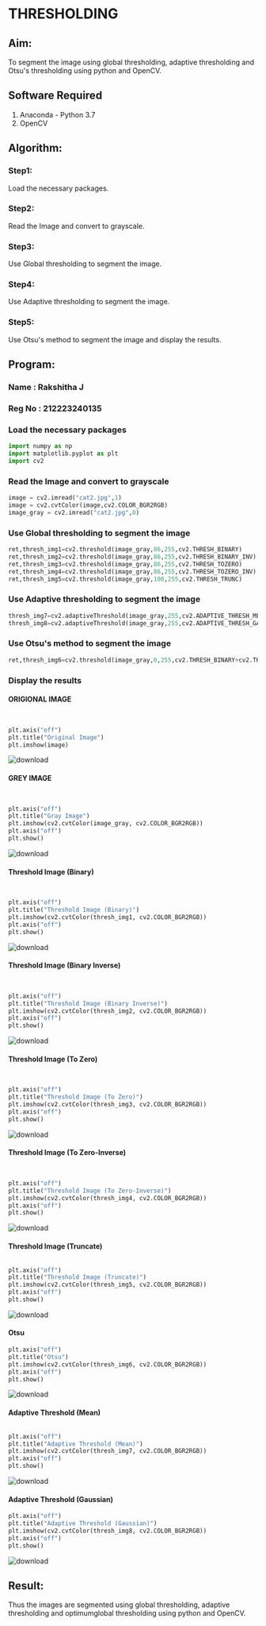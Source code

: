 # THRESHOLDING
## Aim:
To segment the image using global thresholding, adaptive thresholding and Otsu's thresholding using python and OpenCV.

## Software Required
1. Anaconda - Python 3.7
2. OpenCV

## Algorithm:

### Step1:
Load the necessary packages.

### Step2:
Read the Image and convert to grayscale.

### Step3:
Use Global thresholding to segment the image.

### Step4:
Use Adaptive thresholding to segment the image.

### Step5:
Use Otsu's method to segment the image and display the results.

## Program:

### Name : Rakshitha J
### Reg No : 212223240135

### Load the necessary packages

```py
import numpy as np
import matplotlib.pyplot as plt
import cv2
```
### Read the Image and convert to grayscale
```py
image = cv2.imread("cat2.jpg",1)
image = cv2.cvtColor(image,cv2.COLOR_BGR2RGB)
image_gray = cv2.imread("cat2.jpg",0)
```
### Use Global thresholding to segment the image
```py
ret,thresh_img1=cv2.threshold(image_gray,86,255,cv2.THRESH_BINARY)
ret,thresh_img2=cv2.threshold(image_gray,86,255,cv2.THRESH_BINARY_INV)
ret,thresh_img3=cv2.threshold(image_gray,86,255,cv2.THRESH_TOZERO)
ret,thresh_img4=cv2.threshold(image_gray,86,255,cv2.THRESH_TOZERO_INV)
ret,thresh_img5=cv2.threshold(image_gray,100,255,cv2.THRESH_TRUNC)
```
### Use Adaptive thresholding to segment the image
```py
thresh_img7=cv2.adaptiveThreshold(image_gray,255,cv2.ADAPTIVE_THRESH_MEAN_C,cv2.THRESH_BINARY,11,2)
thresh_img8=cv2.adaptiveThreshold(image_gray,255,cv2.ADAPTIVE_THRESH_GAUSSIAN_C,cv2.THRESH_BINARY,11,2)
```
### Use Otsu's method to segment the image 
```py
ret,thresh_img6=cv2.threshold(image_gray,0,255,cv2.THRESH_BINARY+cv2.THRESH_OTSU)
```
### Display the results
#### ORIGIONAL IMAGE
```py


plt.axis("off")
plt.title("Original Image")
plt.imshow(image)

```
![download](https://github.com/user-attachments/assets/2f62a0a8-1c57-4935-8ec9-a40cce3418dd)

#### GREY IMAGE
```py


plt.axis("off")
plt.title("Gray Image")
plt.imshow(cv2.cvtColor(image_gray, cv2.COLOR_BGR2RGB))
plt.axis("off")
plt.show()
```

![download](https://github.com/user-attachments/assets/4b16905e-36c6-438a-adcf-395f0b8870f9)

#### Threshold Image (Binary)
```py


plt.axis("off")
plt.title("Threshold Image (Binary)")
plt.imshow(cv2.cvtColor(thresh_img1, cv2.COLOR_BGR2RGB))
plt.axis("off")
plt.show()

```

![download](https://github.com/user-attachments/assets/24b3d8c3-b65b-427a-9861-0591ad8c74dd)


#### Threshold Image (Binary Inverse)
```py


plt.axis("off")
plt.title("Threshold Image (Binary Inverse)")
plt.imshow(cv2.cvtColor(thresh_img2, cv2.COLOR_BGR2RGB))
plt.axis("off")
plt.show()

```
![download](https://github.com/user-attachments/assets/3e5e0eb3-5e8d-49fd-84ef-b7f1f1afb213)


#### Threshold Image (To Zero)
```py


plt.axis("off")
plt.title("Threshold Image (To Zero)")
plt.imshow(cv2.cvtColor(thresh_img3, cv2.COLOR_BGR2RGB))
plt.axis("off")
plt.show()

```
![download](https://github.com/user-attachments/assets/b7c813ce-7f7c-4ad4-8198-5259fc914961)

#### Threshold Image (To Zero-Inverse)
```py


plt.axis("off")
plt.title("Threshold Image (To Zero-Inverse)")
plt.imshow(cv2.cvtColor(thresh_img4, cv2.COLOR_BGR2RGB))
plt.axis("off")
plt.show()

```

![download](https://github.com/user-attachments/assets/55ab3769-c604-44ed-843d-1eb21087fdd5)

#### Threshold Image (Truncate)
```py

plt.axis("off")
plt.title("Threshold Image (Truncate)")
plt.imshow(cv2.cvtColor(thresh_img5, cv2.COLOR_BGR2RGB))
plt.axis("off")
plt.show()

```
![download](https://github.com/user-attachments/assets/ff5a2b6e-4ddd-41af-88b4-511ee9fd7fb0)

#### Otsu
```py
plt.axis("off")
plt.title("Otsu")
plt.imshow(cv2.cvtColor(thresh_img6, cv2.COLOR_BGR2RGB))
plt.axis("off")
plt.show()

```
![download](https://github.com/user-attachments/assets/8dba6dfc-b4e0-42e2-92cc-4b2b615b099a)

#### Adaptive Threshold (Mean)
```py

plt.axis("off")
plt.title("Adaptive Threshold (Mean)")
plt.imshow(cv2.cvtColor(thresh_img7, cv2.COLOR_BGR2RGB))
plt.axis("off")
plt.show()

```
![download](https://github.com/user-attachments/assets/e6a08793-5f76-45b8-896f-a0c0520289b4)


#### Adaptive Threshold (Gaussian)
```py
plt.axis("off")
plt.title("Adaptive Threshold (Gaussian)")
plt.imshow(cv2.cvtColor(thresh_img8, cv2.COLOR_BGR2RGB))
plt.axis("off")
plt.show()

```
![download](https://github.com/user-attachments/assets/e1effc67-e0bc-4b49-a133-2ab5f90bb125)

## Result:
Thus the images are segmented using global thresholding, adaptive thresholding and optimumglobal thresholding using python and OpenCV.
